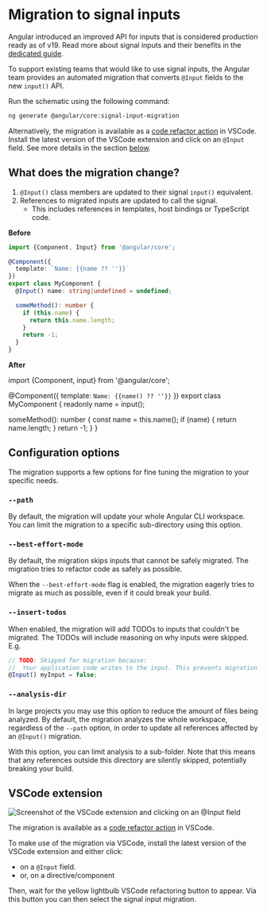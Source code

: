 # Migration to signal inputs

Angular introduced an improved API for inputs that is considered
production ready as of v19.
Read more about signal inputs and their benefits in the [dedicated guide](guide/signals/inputs).

To support existing teams that would like to use signal inputs, the Angular team
provides an automated migration that converts `@Input` fields to the new `input()` API.

Run the schematic using the following command:

```bash
ng generate @angular/core:signal-input-migration
```

Alternatively, the migration is available as a [code refactor action](https://code.visualstudio.com/docs/typescript/typescript-refactoring#_refactoring) in VSCode.
Install the latest version of the VSCode extension and click on an `@Input` field.
See more details in the section [below](#vscode-extension).

## What does the migration change?

1. `@Input()` class members are updated to their signal `input()` equivalent.
2. References to migrated inputs are updated to call the signal.
   - This includes references in templates, host bindings or TypeScript code.

**Before**

```typescript
import {Component, Input} from '@angular/core';

@Component({
  template: `Name: {{name ?? ''}}`
})
export class MyComponent {
  @Input() name: string|undefined = undefined;

  someMethod(): number {
    if (this.name) {
      return this.name.length;
    }
    return -1;
  }
}
```

**After**

<docs-code language="angular-ts" highlight="[[4],[7], [10,12]]">
import {Component, input} from '@angular/core';

@Component({
  template: `Name: {{name() ?? ''}}`
})
export class MyComponent {
  readonly name = input<string>();

  someMethod(): number {
    const name = this.name();
    if (name) {
      return name.length;
    }
    return -1;
  }
}
</docs-code>

## Configuration options

The migration supports a few options for fine tuning the migration to your specific needs.

### `--path`

By default, the migration will update your whole Angular CLI workspace.
You can limit the migration to a specific sub-directory using this option.

### `--best-effort-mode`

By default, the migration skips inputs that cannot be safely migrated.
The migration tries to refactor code as safely as possible.

When the `--best-effort-mode` flag is enabled, the migration eagerly
tries to migrate as much as possible, even if it could break your build.

### `--insert-todos`

When enabled, the migration will add TODOs to inputs that couldn't be migrated.
The TODOs will include reasoning on why inputs were skipped. E.g.

```ts
// TODO: Skipped for migration because:
//  Your application code writes to the input. This prevents migration.
@Input() myInput = false;
```

### `--analysis-dir`

In large projects you may use this option to reduce the amount of files being analyzed.
By default, the migration analyzes the whole workspace, regardless of the `--path` option, in
order to update all references affected by an `@Input()` migration.

With this option, you can limit analysis to a sub-folder. Note that this means that any
references outside this directory are silently skipped, potentially breaking your build.

## VSCode extension

![Screenshot of the VSCode extension and clicking on an `@Input` field](assets/images/migrations/signal-inputs-vscode.png "Screenshot of the VSCode extension and clicking on an `@Input` field.")

The migration is available as a [code refactor action](https://code.visualstudio.com/docs/typescript/typescript-refactoring#_refactoring) in VSCode.

To make use of the migration via VSCode, install the latest version of the VSCode extension and either click:

- on a `@Input` field.
- or, on a directive/component

Then, wait for the yellow lightbulb VSCode refactoring button to appear.
Via this button you can then select the signal input migration.
